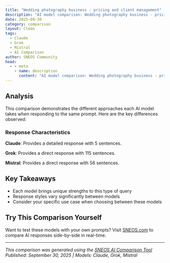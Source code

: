 ```yaml
---
title: "Wedding photography business - pricing and client management"
description: "AI model comparison: Wedding photography business - pricing and client management..."
date: 2025-09-30
category: comparison
layout: Clean
tags:
  - Claude
  - Grok
  - Mistral
  - AI Comparison
author: SNEOS Community
head:
  - - meta
    - name: description
      content: "AI model comparison: Wedding photography business - pricing and client management..."
---
```


<ChatComparison
  title="Wedding photography business - pricing and client management"
  prompt="Wedding photography business - pricing and client management"
  :responses='{
    "Claude": "I\u0027ll help you understand the key aspects of running a successful wedding photography business, focusing on pricing strategies and client management.\n\n## Pricing Strategies\n\n### **Market Research \u0026 Positioning**\n- Research local competitors\u0027 pricing\n- Identify your target market (budget, mid-range, luxury)\n- Consider your experience level and portfolio quality\n- Factor in your unique style and value proposition\n\n### **Pricing Models**\n1. **Package-based pricing** (most common)\n   - Basic, Standard, Premium tiers\n   - Include different hours, deliverables, add-ons\n   \n2. **\u00C0 la carte pricing**\n   - Base session fee \u002B individual services\n   - More flexibility but can be complex\n\n3. **Value-based pricing**\n   - Price based on the value you provide\n   - Focus on experience and final product quality\n\n### **Cost Considerations**\n- Equipment and maintenance\n- Insurance and business licenses\n- Travel and accommodation\n- Editing time (often 3-5x shooting time)\n- Marketing and website costs\n- Second shooter fees\n- Storage and backup solutions\n\n## Client Management\n\n### **Initial Consultation**\n- Qualify leads early\n- Understand their vision and expectations\n- Present your portfolio and process\n- Discuss timeline and logistics\n- Build rapport and trust\n\n### **Communication Systems**\n- Use CRM software (HoneyBook, Tave, Studio Ninja)\n- Set clear communication boundaries\n- Respond promptly to inquiries\n- Send regular updates throughout the process\n\n### **Contract Essentials**\n- Detailed service descriptions\n- Payment schedule and terms\n- Cancellation and rescheduling policies\n- Image usage rights\n- Timeline for delivery\n- Weather contingency plans\n\n### **Workflow Management**\n- Pre-wedding questionnaire\n- Timeline planning assistance\n- Shot list coordination\n- Post-wedding follow-up system\n- Delivery and review process\n\n## Best Practices\n\n### **Client Experience**\n- Create a memorable booking experience\n- Provide planning resources and guides\n- Offer engagement sessions to build comfort\n- Be professional but personable\n- Exceed expectations in small ways\n\n### **Business Operations**\n- Maintain consistent branding\n- Develop standardized processes\n- Track expenses and profit margins\n- Plan for seasonal fluctuations\n- Build referral relationships with vendors\n\nWould you like me to dive deeper into any specific aspect, such as pricing calculations, contract templates, or client communication strategies?",
    "Grok": "Starting and running a wedding photography business involves careful planning, especially when it comes to pricing your services and managing clients. Below, I\u2019ll break down key considerations for pricing and client management to help you build a sustainable and professional business.\n\n---\n\n### **Pricing Your Wedding Photography Services**\n\nPricing is crucial as it reflects your value, covers your costs, and ensures profitability. Here\u2019s how to approach it:\n\n1. **Understand Your Costs**:\n   - Calculate your **fixed costs** (camera gear, editing software, website hosting, insurance, etc.) and **variable costs** (travel, second shooter fees, printing, etc.).\n   - Factor in your time (shooting, editing, client meetings, travel).\n   - Include business expenses like marketing, taxes, and a buffer for equipment replacement.\n\n2. **Research the Market**:\n   - Look at what other wedding photographers in your area charge. Check their packages, experience level, and style to gauge where you fit.\n   - Pricing varies widely by location and expertise. For example, in smaller markets, pricing might start at $1,000\u2013$2,000 for a full day, while in major cities or for high-end photographers, it can range from $3,000\u2013$10,000\u002B.\n\n3. **Determine Your Value**:\n   - Are you a beginner, mid-range, or luxury photographer? Your pricing should align with your skill level, portfolio quality, and the experience you offer.\n   - Consider your unique selling points (USPs)\u2014do you offer drone photography, cinematic editing, or a particularly artistic style?\n\n4. **Create Packages**:\n   - Offer multiple packages to cater to different budgets. For example:\n     - **Basic Package**: 6 hours of coverage, digital files only ($1,500).\n     - **Standard Package**: 8 hours, digital files, and an album ($2,500).\n     - **Premium Package**: 10\u002B hours, second shooter, engagement session, luxury album ($4,000\u002B).\n   - Include clear deliverables in each package (e.g., number of edited images, hours of coverage, additional products like prints or USB drives).\n   - Allow for customizable add-ons like extra hours, videography, or photo booths.\n\n5. **Set Your Rates**:\n   - As a beginner, start competitively to build your portfolio (e.g., $1,000\u2013$2,000 for a full day). As you gain experience and testimonials, gradually raise your rates.\n   - Use a pricing model that ensures you\u2019re profitable. For example, if your time and costs for a wedding total $800, charge at least 2\u20133x that amount to account for business sustainability and profit ($1,600\u2013$2,400).\n\n6. **Handle Deposits and Payments**:\n   - Require a non-refundable deposit (e.g., 25\u201350% of the total cost) to secure the booking. This protects you if a client cancels.\n   - Set clear payment deadlines (e.g., remaining balance due 30 days before the wedding).\n   - Use online payment platforms like PayPal, Square, or Stripe for convenience, and include transaction fees in your pricing if necessary.\n\n7. **Communicate Value, Not Just Price**:\n   - Focus on the experience and quality you provide rather than competing on price alone. Highlight your storytelling ability, attention to detail, and the emotional value of preserving memories.\n   - Avoid deep discounts unless it\u2019s a strategic move (e.g., off-season promotions or referrals).\n\n---\n\n### **Client Management for Wedding Photography**\n\nStrong client relationships lead to repeat business, referrals, and positive reviews. Here\u2019s how to manage clients effectively:\n\n1. **Initial Inquiry and Communication**:\n   - Respond promptly (within 24\u201348 hours) to inquiries via email or phone. Use a professional tone and personalize your responses.\n   - Have a clear process: Ask about their wedding date, venue, vision, and budget to see if you\u2019re a good fit.\n   - Share a pricing guide or brochure with package details to set expectations early.\n\n2. **Consultation and Building Trust**:\n   - Offer a free consultation (in-person, via Zoom, or over the phone) to discuss their needs and showcase your portfolio.\n   - Listen to their expectations and preferences (e.g., candid vs. posed shots, specific family photos they want).\n   - Be transparent about your process, timeline for delivering photos, and what\u2019s included in their package.\n\n3. **Contracts and Agreements**:\n   - Use a detailed contract to protect both parties. Include:\n     - Scope of services (hours of coverage, deliverables, etc.).\n     - Payment terms and cancellation policies.\n     - Liability clauses (e.g., what happens if equipment fails or you\u2019re unable to shoot due to illness\u2014consider backup plans).\n     - Rights to images (e.g., you retain copyright but grant clients a usage license for personal use).\n   - Have clients sign the contract and pay the deposit to officially book the date. Tools like HoneyBook or Dubsado can help automate this process.\n\n4. **Pre-Wedding Preparation**:\n   - Send a questionnaire 2\u20133 months before the wedding to gather details (e.g., timeline, must-have shots, family dynamics, special requests).\n   - Schedule a pre-wedding meeting or call (1\u20132 weeks prior) to finalize the timeline and logistics.\n   - Scout the venue if possible, or research it online to plan shots and prepare for lighting or space challenges.\n\n5. **Wedding Day Execution**:\n   - Arrive early, dress professionally, and bring backup gear (extra camera, batteries, memory cards).\n   - Be approachable and calm\u2014weddings can be stressful, and your demeanor can help ease tension.\n   - Communicate with the couple, wedding planner, and other vendors to stick to the timeline while being flexible if needed.\n\n6. **Post-Wedding Follow-Up**:\n   - Send a thank-you email within a few days of the wedding, letting them know you\u2019re excited to edit their photos.\n   - Provide a sneak peek (5\u201310 edited images) within 1\u20132 weeks to keep them engaged and excited.\n   - Deliver the final gallery within the agreed timeline (typically 4\u20138 weeks). Use platforms like Pixieset or ShootProof for easy online delivery and printing options.\n   - Ask for feedback and a testimonial once they\u2019ve received the photos. Encourage them to leave reviews on Google, WeddingWire, or The Knot.\n\n7. **Client Relationship Management (CRM)**:\n   - Use tools like HoneyBook, Dubsado, or Tave to streamline bookings, contracts, invoices, and communication.\n   - Keep track of client details ( anniversaries, referrals) to send personalized follow-ups or offers for future sessions (e.g., anniversary shoots).\n\n8. **Handling Difficult Clients or Issues**:\n   - Stay calm and professional if conflicts arise (e.g., dissatisfaction with images or delays). Offer solutions like additional edits or a partial refund if appropriate.\n   - Set boundaries\u2014don\u2019t overpromise or overwork yourself to please a client at the expense of your well-being or business.\n   - If a client cancels or reschedules, refer to your contract terms and communicate clearly about refunds or rescheduling fees.\n\n---\n\n### **Additional Tips for Success**\n\n- **Portfolio and Marketing**: Invest in a professional website and active social media presence (Instagram, Pinterest) to showcase your work. Offer mini-sessions or discounted rates early on to build your portfolio.\n- **Networking**: Build relationships with wedding planners, venues, and other vendors for referrals. Attend bridal shows or join local wedding vendor groups.\n- **Upselling**: After the wedding, offer additional products like albums, prints, or canvas wraps to increase revenue.\n- **Off-Season Strategy**: Offer discounts or focus on other photography niches (engagements, family portraits) during slower wedding months.\n\n---\n\n### **Sample Pricing Structure (Beginner to Mid-Range Photographer)**\n\n- **Basic**: $1,200 (6 hours, 300 edited images, online gallery)\n- **Standard**: $2,000 (8 hours, 500 edited images, online gallery, 8x10 album)\n- **Premium**: $3,000 (10 hours, second shooter, 700 edited images, online gallery, deluxe album)\n- **Add-Ons**: Extra hour ($200), Engagement Session ($300), Photo Booth ($500)\n\nAdjust these based on your location, experience, and target clientele.\n\n---\n\nBy setting clear pricing that reflects your worth and managing clients with professionalism and organization, you can build a thriving wedding photography business. Let me know if you\u2019d like specific templates (e.g., contracts, questionnaires) or deeper insights into any aspect!",
    "Mistral": "Starting a wedding photography business involves careful planning, especially when it comes to pricing and client management. Here are some key considerations:\n\n### Pricing Strategy\n\n1. **Market Research**:\n   - **Competitor Analysis**: Look at what other wedding photographers in your area are charging. This will give you a baseline for your pricing.\n   - **Demand and Supply**: Consider the demand for wedding photography in your area and the supply of photographers.\n\n2. **Cost Analysis**:\n   - **Equipment Costs**: Include the cost of cameras, lenses, lighting equipment, and other gear.\n   - **Operational Costs**: Factor in travel expenses, insurance, website maintenance, marketing, and any other business-related costs.\n   - **Time Investment**: Consider the time spent on shooting, editing, consultations, and travel.\n\n3. **Package Options**:\n   - **Basic Package**: Typically includes a set number of hours of coverage, a certain number of edited photos, and possibly an album or digital downloads.\n   - **Premium Package**: Offers more hours of coverage, additional edited photos, albums, prints, and possibly engagement or bridal sessions.\n   - **Custom Packages**: Allow clients to customize their package based on their specific needs and budget.\n\n4. **Add-Ons**:\n   - **Engagement Sessions**: Pre-wedding photo sessions.\n   - **Bridal Sessions**: Solo sessions for the bride.\n   - **Albums and Prints**: Physical products like photo albums, prints, and canvas prints.\n   - **Second Shooter**: An additional photographer for more comprehensive coverage.\n\n5. **Pricing Tiers**:\n   - **Budget-Friendly**: For clients with a limited budget.\n   - **Mid-Range**: For clients looking for a balance between quality and cost.\n   - **Luxury**: For clients who want the best quality and are willing to pay a premium.\n\n### Client Management\n\n1. **Initial Consultation**:\n   - **Meet and Greet**: Schedule an initial meeting to discuss the client\u0027s needs, preferences, and budget.\n   - **Portfolio Review**: Showcase your work to give clients an idea of your style and quality.\n\n2. **Contracts and Agreements**:\n   - **Detailed Contract**: Include all terms and conditions, such as payment schedules, cancellation policies, and delivery timelines.\n   - **Model Release**: Ensure you have the right to use the photos for marketing purposes if needed.\n\n3. **Payment Schedules**:\n   - **Deposit**: Require a non-refundable deposit to secure the booking.\n   - **Installments**: Break down the remaining payment into installments leading up to the wedding day.\n   - **Final Payment**: Collect the final payment before delivering the final product.\n\n4. **Communication**:\n   - **Regular Updates**: Keep clients informed about the progress of their photos and any important updates.\n   - **Pre-Wedding Checklist**: Send a checklist to ensure all details are covered, such as timelines, locations, and special requests.\n\n5. **Post-Wedding Follow-Up**:\n   - **Thank You Note**: Send a thank you note or email after the wedding.\n   - **Feedback Request**: Ask for feedback to improve your services.\n   - **Referral Program**: Offer incentives for clients who refer new business to you.\n\n6. **Delivery and Presentation**:\n   - **Digital Delivery**: Use a professional platform for delivering digital photos.\n   - **Physical Products**: Ensure high-quality packaging and presentation for albums and prints.\n   - **Client Gallery**: Provide an online gallery for clients to view and share their photos.\n\n### Marketing and Branding\n\n1. **Website and Portfolio**:\n   - **Professional Website**: Create a website that showcases your work, pricing, and contact information.\n   - **SEO Optimization**: Use search engine optimization to improve your website\u0027s visibility.\n\n2. **Social Media Presence**:\n   - **Platforms**: Utilize platforms like Instagram, Facebook, and Pinterest to showcase your work and engage with potential clients.\n   - **Consistent Posting**: Regularly post updates, behind-the-scenes content, and client testimonials.\n\n3. **Networking**:\n   - **Wedding Fairs and Expos**: Participate in local wedding fairs to meet potential clients and network with other vendors.\n   - **Collaborations**: Collaborate with other wedding vendors for referrals and joint marketing efforts.\n\n4. **Client Reviews and Testimonials**:\n   - **Request Reviews**: Ask satisfied clients to leave reviews on platforms like Google, Yelp, and Facebook.\n   - **Feature Testimonials**: Highlight positive testimonials on your website and social media.\n\nBy carefully planning your pricing strategy and effectively managing your clients, you can build a successful and sustainable wedding photography business."
  }'
  published-date="22:46"
/>

## Analysis

This comparison demonstrates the different approaches each AI model takes when responding to the same prompt. Here are the key differences observed:

### Response Characteristics

**Claude**: Provides a detailed response with 5 sentences. 

**Grok**: Provides a direct response with 115 sentences. 

**Mistral**: Provides a direct response with 56 sentences. 

## Key Takeaways

- Each model brings unique strengths to this type of query
- Response styles vary significantly between models
- Consider your specific use case when choosing between these models

## Try This Comparison Yourself

Want to test these models with your own prompts? Visit [SNEOS.com](https://sneos.com) to compare AI responses side-by-side in real-time.

---

*This comparison was generated using the [SNEOS AI Comparison Tool](https://sneos.com)*
*Published: September 30, 2025 | Models: Claude, Grok, Mistral*
